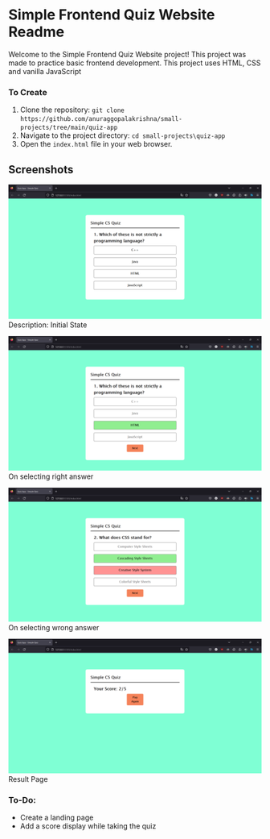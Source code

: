 # Simple Frontend Quiz Website Readme

Welcome to the Simple Frontend Quiz Website project! This project was made to practice basic frontend development. This project uses HTML, CSS and vanilla JavaScript

### To Create
1. Clone the repository: `git clone https://github.com/anuraggopalakrishna/small-projects/tree/main/quiz-app`
2. Navigate to the project directory: `cd small-projects\quiz-app`
3. Open the `index.html` file in your web browser.

## Screenshots

![Screenshot 1](quiz-app/screenshots/Screenshot_1.png)
Description: Initial State

![Screenshot 2](quiz-app/screenshots/Screenshot_2.png)
On selecting right answer

![Screenshot 3](quiz-app/screenshots/Screenshot_3.png)
On selecting  wrong answer

![Screenshot 4](quiz-app/screenshots/Screenshot_4.png)
Result Page

### To-Do:
* Create a landing page
* Add a score display while taking the quiz